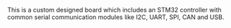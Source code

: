 This is a custom designed board which includes an STM32 controller with common serial communication modules like I2C, UART, SPI, CAN and USB. 
